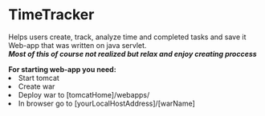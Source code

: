 # TimeTracker
Helps users create, track, analyze time and completed tasks and save it
<br>
Web-app that was written on java servlet. 
<br>
<i><b>Most of this of course not realized but relax and enjoy creating proccess</b></i>
<p></p>
<b>For starting web-app you need:</b>
<li>Start tomcat</li>
<li>Create war</li>
<li>Deploy war to [tomcatHome]/webapps/</li>
<li>In browser go to [yourLocalHostAddress]/[warName]</li>
